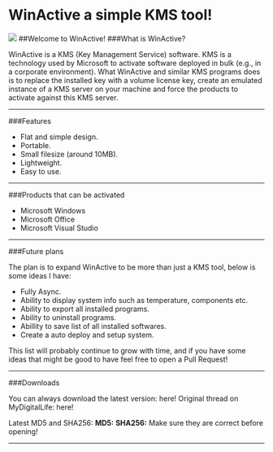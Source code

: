# WinActive a simple KMS tool!

![](https://i.imgur.com/5XWWuXc.png)
##Welcome to WinActive!
###What is WinActive?

WinActive is a KMS (Key Management Service) software.
KMS is a technology used by Microsoft to activate software deployed in bulk (e.g., in a corporate environment). What WinActive and similar KMS programs does is to replace the installed key with a volume license key, create an emulated instance of a KMS server on your machine and force the products to activate against this KMS server. 

----

###Features

- Flat and simple design.
- Portable.
- Small filesize (around 10MB).
- Lightweight.
- Easy to use.

----

###Products that can be activated

- Microsoft Windows
- Microsoft Office
- Microsoft Visual Studio

----

###Future plans

The plan is to expand WinActive to be more than just a KMS tool, below is some ideas I have:
- Fully Async.
- Ability to display system info such as temperature, components etc.
- Ability to export all installed programs.
- Ability to uninstall programs.
- Abillity to save list of all installed softwares.
- Create a auto deploy and setup system.

This list will probably continue to grow with time, and if you have some ideas that might be good to have feel free to open a Pull Request!

----

###Downloads

You can always download the latest version: here!
Original thread on MyDigitalLife: here!

Latest MD5 and SHA256:
**MD5:**
**SHA256:**
Make sure they are correct before opening!

----
